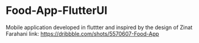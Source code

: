 # Food-App-FlutterUI
 Mobile application developed in fluttter and inspired by the design of Zinat Farahani link: https://dribbble.com/shots/5570607-Food-App
